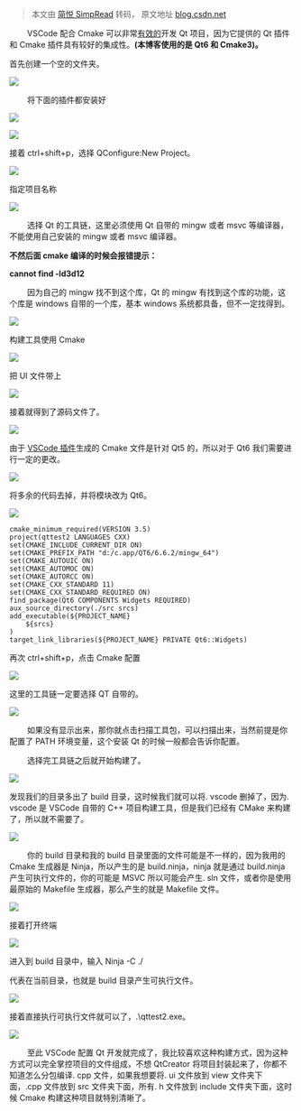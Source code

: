 > 本文由 [简悦 SimpRead](http://ksria.com/simpread/) 转码， 原文地址 [blog.csdn.net](https://blog.csdn.net/weixin_74027669/article/details/142960155)

        VSCode 配合 Cmake 可以非常[有效的](https://so.csdn.net/so/search?q=%E6%9C%89%E6%95%88%E7%9A%84&spm=1001.2101.3001.7020)开发 Qt 项目，因为它提供的 Qt 插件和 Cmake 插件具有较好的集成性。**(本博客使用的是 Qt6 和 Cmake3)。**

  首先创建一个空的文件夹。

![](https://i-blog.csdnimg.cn/direct/bd9984b4a55346239632812842f5f02b.png)

        将下面的插件都安装好

![](https://i-blog.csdnimg.cn/direct/9da7ab88a1b648a9bda6a5ded845f291.png)

![](https://i-blog.csdnimg.cn/direct/b18fab53bdb94b0cb687d8e8eecfc4c4.png)

接着 ctrl+shift+p，选择 QConfigure:New Project。

![](https://i-blog.csdnimg.cn/direct/10ac53fa4ec04c908d9c054ead2f722d.png)

指定项目名称

![](https://i-blog.csdnimg.cn/direct/1281460317d544f3b7102fffd23ee46c.png)

        选择 Qt 的工具链，这里必须使用 Qt 自带的 mingw 或者 msvc 等编译器，不能使用自己安装的 mingw 或者 msvc 编译器。

 **不然后面 cmake 编译的时候会报错提示：**

 **cannot find -ld3d12**

        因为自己的 mingw 找不到这个库，Qt 的 mingw 有找到这个库的功能，这个库是 windows 自带的一个库，基本 windows 系统都具备，但不一定找得到。

![](https://i-blog.csdnimg.cn/direct/fe89b66075554168bebae9235bd5b31d.png)

构建工具使用 Cmake

![](https://i-blog.csdnimg.cn/direct/ab9799c2a51a4e6186d97e7556827f99.png)

把 UI 文件带上

![](https://i-blog.csdnimg.cn/direct/205cd767906c49b6a94e9599427825ae.png)

接着就得到了源码文件了。

![](https://i-blog.csdnimg.cn/direct/edad88e8d41b440ab6c81aeda9c01e96.png)

由于 [VSCode 插件](https://so.csdn.net/so/search?q=VSCode%E6%8F%92%E4%BB%B6&spm=1001.2101.3001.7020)生成的 Cmake 文件是针对 Qt5 的，所以对于 Qt6 我们需要进行一定的更改。

![](https://i-blog.csdnimg.cn/direct/b3c8cafa47cc4713aa354a5c68df1b9b.png)

将多余的代码去掉，并将模块改为 Qt6。

![](https://i-blog.csdnimg.cn/direct/774cf406f9a441c7b47cc55d216d5d74.png)

```
cmake_minimum_required(VERSION 3.5)
project(qttest2 LANGUAGES CXX)
set(CMAKE_INCLUDE_CURRENT_DIR ON)
set(CMAKE_PREFIX_PATH "d:/c.app/QT6/6.6.2/mingw_64")
set(CMAKE_AUTOUIC ON)
set(CMAKE_AUTOMOC ON)
set(CMAKE_AUTORCC ON)
set(CMAKE_CXX_STANDARD 11)
set(CMAKE_CXX_STANDARD_REQUIRED ON)
find_package(Qt6 COMPONENTS Widgets REQUIRED)
aux_source_directory(./src srcs)
add_executable(${PROJECT_NAME}
    ${srcs} 
) 
target_link_libraries(${PROJECT_NAME} PRIVATE Qt6::Widgets)
```

再次 ctrl+shift+p，点击 Cmake 配置

![](https://i-blog.csdnimg.cn/direct/2076a7771d8b41fcb3b5c07d3c548eef.png)

这里的工具链一定要选择 QT 自带的。

![](https://i-blog.csdnimg.cn/direct/6cb202c67a5a49558cac81d480b7b2fd.png)

        如果没有显示出来，那你就点击扫描工具包，可以扫描出来，当然前提是你配置了 PATH 环境变量，这个安装 Qt 的时候一般都会告诉你配置。

        选择完工具链之后就开始构建了。

![](https://i-blog.csdnimg.cn/direct/a58d52044c514b278fa2489d9aaea035.png)

发现我们的目录多出了 build 目录，这时候我们就可以将. vscode 删掉了，因为. vscode 是 VSCode 自带的 C++ 项目构建工具，但是我们已经有 CMake 来构建了，所以就不需要了。

![](https://i-blog.csdnimg.cn/direct/fc2b249af470441eada64c2a6f923ec2.png)

        你的 build 目录和我的 build 目录里面的文件可能是不一样的，因为我用的 Cmake 生成器是 Ninja，所以产生的是 build.ninja，ninja 就是通过 build.ninja 产生可执行文件的，你的可能是 MSVC 所以可能会产生. sln 文件，或者你是使用最原始的 Makefile 生成器，那么产生的就是 Makefile 文件。

![](https://i-blog.csdnimg.cn/direct/6487b382842f424d8a2a3120844b5e20.png)

接着打开终端

![](https://i-blog.csdnimg.cn/direct/b36d861493df4dc2ab0d83e2b90d2b99.png)

进入到 build 目录中，输入 Ninja -C ./

代表在当前目录，也就是 build 目录产生可执行文件。

![](https://i-blog.csdnimg.cn/direct/70cad1c1c5ee4cc090a7d7d978cce4fc.png)

接着直接执行可执行文件就可以了，.\qttest2.exe。

![](https://i-blog.csdnimg.cn/direct/739f3b386bf14d24a06828b504e94fd1.png)

        至此 VSCode 配置 Qt 开发就完成了，我比较喜欢这种构建方式，因为这种方式可以完全掌控项目的文件组成，不想 QtCreator 将项目封装起来了，你都不知道怎么分包编译. cpp 文件，如果我想要将. ui 文件放到 view 文件夹下面，.cpp 文件放到 src 文件夹下面，所有. h 文件放到 include 文件夹下面，这时候 Cmake 构建这种项目就特别清晰了。